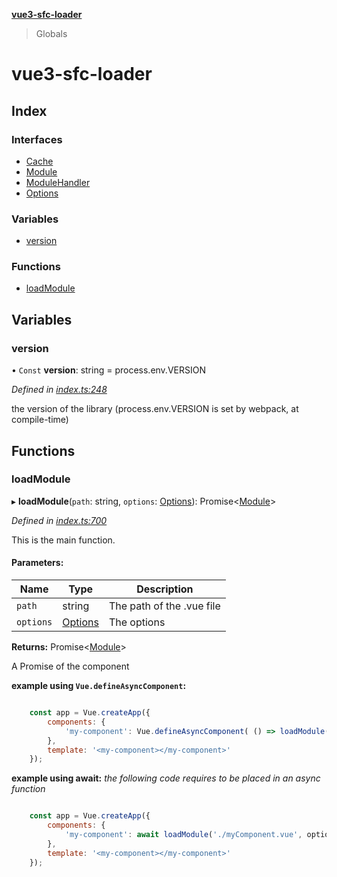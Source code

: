 **[vue3-sfc-loader](README.md)**

> Globals

# vue3-sfc-loader

## Index

### Interfaces

* [Cache](interfaces/cache.md)
* [Module](interfaces/module.md)
* [ModuleHandler](interfaces/modulehandler.md)
* [Options](interfaces/options.md)

### Variables

* [version](README.md#version)

### Functions

* [loadModule](README.md#loadmodule)

## Variables

### version

• `Const` **version**: string = process.env.VERSION

*Defined in [index.ts:248](https://github.com/FranckFreiburger/vue3-sfc-loader/blob/e6d9175/src/index.ts#L248)*

the version of the library (process.env.VERSION is set by webpack, at compile-time)

## Functions

### loadModule

▸ **loadModule**(`path`: string, `options`: [Options](interfaces/options.md)): Promise\<[Module](interfaces/module.md)>

*Defined in [index.ts:700](https://github.com/FranckFreiburger/vue3-sfc-loader/blob/e6d9175/src/index.ts#L700)*

This is the main function.

#### Parameters:

Name | Type | Description |
------ | ------ | ------ |
`path` | string | The path of the .vue file |
`options` | [Options](interfaces/options.md) | The options |

**Returns:** Promise\<[Module](interfaces/module.md)>

A Promise of the component

**example using `Vue.defineAsyncComponent`:**
```javascript

	const app = Vue.createApp({
		components: {
			'my-component': Vue.defineAsyncComponent( () => loadModule('./myComponent.vue', options) )
		},
		template: '<my-component></my-component>'
	});

```

**example using await:**
_the following code requires to be placed in an async function_

```javascript

	const app = Vue.createApp({
		components: {
			'my-component': await loadModule('./myComponent.vue', options)
		},
		template: '<my-component></my-component>'
	});

```
